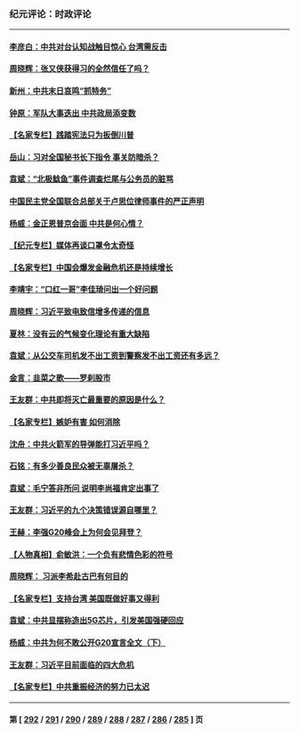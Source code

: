 ### 纪元评论：时政评论
---
#### [李彦白：中共对台认知战触目惊心 台湾需反击](../../pages/nsc1025/n14075196.md) 
#### [周晓辉：张又侠获得习的全然信任了吗？](../../pages/nsc1025/n14075187.md) 
#### [新州：中共末日哀鸣“抓特务”](../../pages/nsc1025/n14074931.md) 
#### [钟原：军队大事迭出 中共政局添变数](../../pages/nsc1025/n14074753.md) 
#### [【名家专栏】践踏宪法只为扳倒川普](../../pages/nsc1025/n14074607.md) 
#### [岳山：习对全国秘书长下指令 事关防暗杀？](../../pages/nsc1025/n14074346.md) 
#### [袁斌：“北极鲶鱼”事件调查烂尾与公务员的脏骂](../../pages/nsc1025/n14074274.md) 
#### [中国民主党全国联合总部关于卢思位律师事件的严正声明](../../pages/nsc1025/n14074079.md) 
#### [杨威：金正恩普京会面 中共是何心情？](../../pages/nsc1025/n14074027.md) 
#### [【纪元专栏】媒体再谈口罩令太奇怪](../../pages/nsc1025/n14073963.md) 
#### [【名家专栏】中国会爆发金融危机还是持续增长](../../pages/nsc1025/n14073758.md) 
#### [李靖宇：“口红一哥”李佳琦问出一个好问题](../../pages/nsc1025/n14073929.md) 
#### [周晓辉：习近平致电致信增多传递的信息](../../pages/nsc1025/n14073906.md) 
#### [夏林：没有云的气候变化理论有重大缺陷](../../pages/nsc1025/n14073935.md) 
#### [袁斌：从公交车司机发不出工资到警察发不出工资还有多远？](../../pages/nsc1025/n14073579.md) 
#### [金言：韭菜之歌——罗刹股市](../../pages/nsc1025/n14073267.md) 
#### [王友群：中共即将灭亡最重要的原因是什么？](../../pages/nsc1025/n14073339.md) 
#### [【名家专栏】嫉妒有害 如何消除](../../pages/nsc1025/n14071522.md) 
#### [沈舟：中共火箭军的导弹能打习近平吗？](../../pages/nsc1025/n14072540.md) 
#### [石铭：有多少善良民众被无辜屠杀？](../../pages/nsc1025/n14072821.md) 
#### [袁斌：毛宁答非所问 说明李尚福肯定出事了](../../pages/nsc1025/n14072800.md) 
#### [王友群：习近平的九个决策错误源自哪里？](../../pages/nsc1025/n14072494.md) 
#### [王赫：李强G20峰会上为何会见拜登？](../../pages/nsc1025/n14072401.md) 
#### [【人物真相】俞敏洪：一个负有悲情色彩的符号](../../pages/nsc1025/n14072389.md) 
#### [周晓辉： 习派李希赴古巴有何目的](../../pages/nsc1025/n14072388.md) 
#### [【名家专栏】支持台湾 美国既做好事又得利](../../pages/nsc1025/n14067499.md) 
#### [袁斌：中共显摆称造出5G芯片，引发美国强硬回应](../../pages/nsc1025/n14071964.md) 
#### [杨威：中共为何不敢公开G20宣言全文（下）](../../pages/nsc1025/n14071746.md) 
#### [王友群：习近平目前面临的四大危机](../../pages/nsc1025/n14071731.md) 
#### [【名家专栏】中共重振经济的努力已太迟](../../pages/nsc1025/n14068881.md) 

---
#### 第 [ [292](./292.md) / [291](./291.md) / [290](./290.md) / [289](./289.md) / [288](./288.md) / [287](./287.md) / [286](./286.md) / [285](./285.md) ] 页
